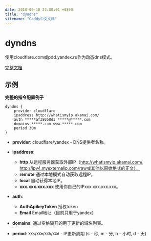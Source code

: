 ```yaml
---
date: 2018-09-18 22:00:01 +0800
title: "dyndns"
sitename: "Caddy中文文档"
---
```


# dyndns

使用cloudflare.com或pdd.yandex.ru作为动态dns模式。

[完整文档](https://github.com/linkonoid/caddy-dyndns/blob/master/README.md)

## 示例

__完整的指令配置例子__

```caddy
dyndns {
    provider cloudflare     
    ipaddress http://whatismyip.akamai.com/
    auth *****af380b8d3 *****@*****.com
    domains *****.com www.*****.com
    period 30m
}
```

* __provider__: cloudflare/yandex - DNS提供者名称。

* __ipaddress__: 
    * __http__ 从远程服务器获取外部IP（http://whatismyip.akamai.com/, http://ipv4.myexternalip.com/raw或其他以原始格式的正文）。
    * __remote__ 通过本地模式自动获取远程IP。
    * __local__ 自动获得本地IP。
    * __xxx.xxx.xxx.xxx__ 使用你自己的IPxxx.xxx.xxx.xxx。


* __auth__: 
    * __AuthApikeyToken__ 授权token
    * __Email__  Email地址（目前只用于yandex）

* __domains__: 通过空格隔开的用于更新的域名列表。

* __period__: `XXs`/`XXm`/`XXh`/`XXd` - IP更新周期 (s - 秒, m - 分, h - 小时, d - 天)